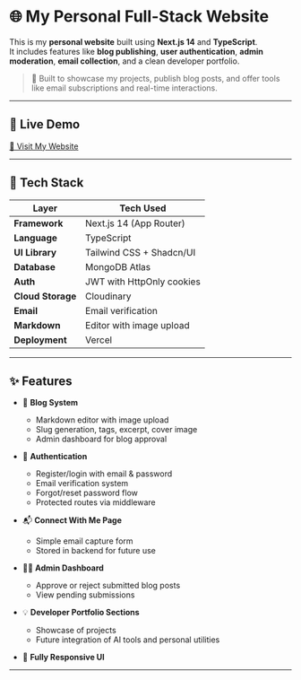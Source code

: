 # 🌐 My Personal Full-Stack Website

This is my **personal website** built using **Next.js 14** and **TypeScript**.  
It includes features like **blog publishing**, **user authentication**, **admin moderation**, **email collection**, and a clean developer portfolio.

> 🎯 Built to showcase my projects, publish blog posts, and offer tools like email subscriptions and real-time interactions.

---

## 🚀 Live Demo

[🔗 Visit My Website](https://techwithstrider.vercel.app/)  

---

## 🧰 Tech Stack

| Layer        | Tech Used |
|--------------|-----------|
| **Framework** | Next.js 14 (App Router) |
| **Language** | TypeScript |
| **UI Library** | Tailwind CSS + Shadcn/UI |
| **Database** | MongoDB Atlas |
| **Auth** | JWT with HttpOnly cookies |
| **Cloud Storage** | Cloudinary |
| **Email** | Email verification  |
| **Markdown** | Editor with image upload |
| **Deployment** | Vercel |

---

## ✨ Features

- 📝 **Blog System**
  - Markdown editor with image upload
  - Slug generation, tags, excerpt, cover image
  - Admin dashboard for blog approval

- 👤 **Authentication**
  - Register/login with email & password
  - Email verification system
  - Forgot/reset password flow
  - Protected routes via middleware

- 📬 **Connect With Me Page**
  - Simple email capture form
  - Stored in backend for future use

- 🧑‍💼 **Admin Dashboard**
  - Approve or reject submitted blog posts
  - View pending submissions

- 💡 **Developer Portfolio Sections**
  - Showcase of projects
  - Future integration of AI tools and personal utilities

- 📱 **Fully Responsive UI**

---

